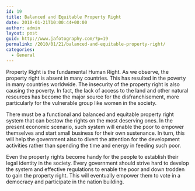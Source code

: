 ```yaml
---
id: 19
title: Balanced and Equitable Property Right
date: 2010-01-21T10:00:44+00:00
author: admin
layout: post
guid: http://www.jafotography.com/?p=19
permalink: /2010/01/21/balanced-and-equitable-property-right/
categories:
  - General
---
```

Property Right is the fundamental Human Right. As we observe, the property right is absent in many countries. This has resulted in the poverty in many countries worldwide. The insecurity of the property right is also causing the poverty. In fact, the lack of access to the land and other natural resources has become the major source for the disfranchisement, more particularly for the vulnerable group like women in the society.

There must be a functional and balanced and equitable property right system that can bestow the rights on the most deserving ones. In the present economic scenario, such system will enable the poor to empower themselves and start small business for their own sustenance. In turn, this will help the government also to divert the attention for the development activities rather than spending the time and energy in feeding such poor.

Even the property rights become handy for the people to establish their legal identity in the society. Every government should strive hard to develop the system and effective regulations to enable the poor and down trodden to gain the property right. This will eventually empower them to vote in a democracy and participate in the nation building.